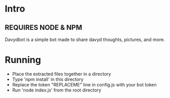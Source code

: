 # Intro
## REQUIRES NODE & NPM
Davydbot is a simple bot made to share davyd thoughts, pictures, and more.

# Running
<ul>
<li>Place the extracted files together in a directory</li>
<li>Type 'npm install' in this directory</li>
<li>Replace the token "REPLACEME" line in config.js with your bot token</li>
<li>Run 'node index.js' from the root directory</li>
</ul>
